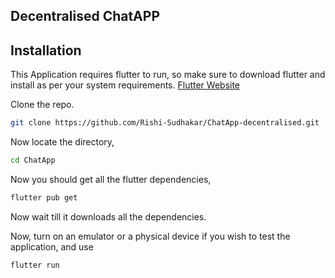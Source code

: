 

## Decentralised ChatAPP



## Installation

This Application requires flutter to run, so make sure to download flutter and install as per your system requirements. [Flutter Website](https://flutter.dev/)

Clone the repo.

```sh
git clone https://github.com/Rishi-Sudhakar/ChatApp-decentralised.git
```
Now locate the directory,
```sh
cd ChatApp
```

Now you should get all the flutter dependencies,
```sh
flutter pub get
```

Now wait till it downloads all the dependencies.

Now, turn on an emulator or a physical device if you wish to test the application, and use

```sh
flutter run
```
